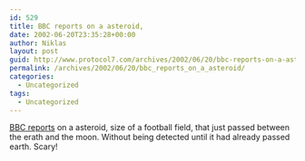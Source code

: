 ```yaml
---
id: 529
title: BBC reports on a asteroid,
date: 2002-06-20T23:35:28+00:00
author: Niklas
layout: post
guid: http://www.protocol7.com/archives/2002/06/20/bbc-reports-on-a-asteroid/
permalink: /archives/2002/06/20/bbc_reports_on_a_asteroid/
categories:
  - Uncategorized
tags:
  - Uncategorized
---
```

<div class='microid-191076d9ba11a286b80fe33c3322d42090af8fb9'>
  <p>
    <a href="http://news.bbc.co.uk/low/english/sci/tech/newsid_2056000/2056403.stm">BBC reports</a> on a asteroid, size of a football field, that just passed between the erath and the moon. Without being detected until it had already passed earth. Scary!
  </p>
</div>